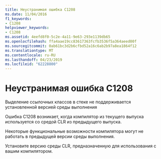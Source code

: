 ```yaml
---
title: Неустранимая ошибка C1208
ms.date: 11/04/2016
f1_keywords:
- C1208
helpviewer_keywords:
- C1208
ms.assetid: 4eefd8f0-5c2e-4a11-9e63-293e1139db65
ms.openlocfilehash: ffa4aae19cc83617363fcfb3536f5a364aeed00f
ms.sourcegitcommit: 0ab61bc3d2b6cfbd52a16c6ab2b97a8ea1864f12
ms.translationtype: MT
ms.contentlocale: ru-RU
ms.lasthandoff: 04/23/2019
ms.locfileid: "62228800"
---
```

# <a name="fatal-error-c1208"></a>Неустранимая ошибка C1208

Выделение ссылочных классов в стеке не поддерживается установленной версией среды выполнения

Ошибка C1208 возникает, когда компилятор из текущего выпуска используется со средой CLR из предыдущего выпуска.

Некоторые функциональные возможности компилятора могут не работать в предыдущей версии среды выполнения.

Установите версию среды CLR, предназначенную для использования с вашим компилятором.